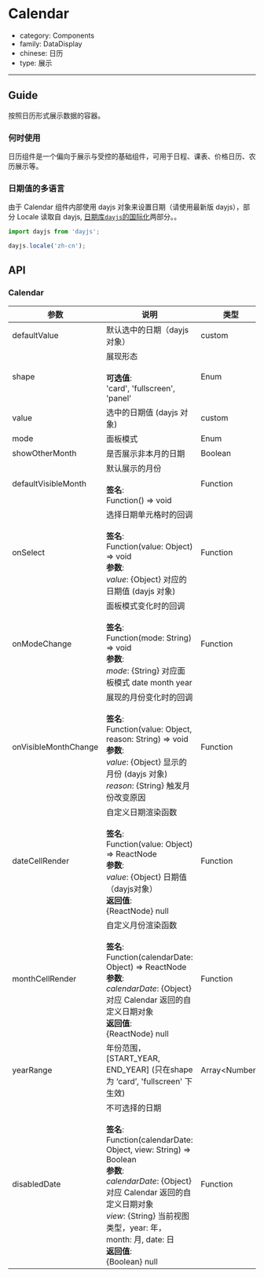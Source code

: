# Calendar

-   category: Components
-   family: DataDisplay
-   chinese: 日历
-   type: 展示

---

## Guide

按照日历形式展示数据的容器。

### 何时使用

日历组件是一个偏向于展示与受控的基础组件，可用于日程、课表、价格日历、农历展示等。

### 日期值的多语言

由于 Calendar 组件内部使用 dayjs 对象来设置日期（请使用最新版 dayjs），部分 Locale 读取自 dayjs, [日期库`dayjs`的国际化](https://dayjs.gitee.io/docs/zh-CN/i18n/i18n)两部分。。

```js
import dayjs from 'dayjs';

dayjs.locale('zh-cn');
```

## API

### Calendar

| 参数                   | 说明                                                                                                                                                                                                                                      | 类型               | 默认值                   |
| -------------------- | --------------------------------------------------------------------------------------------------------------------------------------------------------------------------------------------------------------------------------------- | ---------------- | --------------------- |
| defaultValue         | 默认选中的日期（dayjs 对象）                                                                                                                                                                                                                      | custom           | -                     |
| shape                | 展现形态<br><br>**可选值**:<br>'card', 'fullscreen', 'panel'                                                                                                                                                                                   | Enum             | 'fullscreen'          |
| value                | 选中的日期值 (dayjs 对象)                                                                                                                                                                                                                      | custom           | -                     |
| mode                 | 面板模式                                                                                                                                                                                                                                    | Enum             | -                     |
| showOtherMonth       | 是否展示非本月的日期                                                                                                                                                                                                                              | Boolean          | true                  |
| defaultVisibleMonth  | 默认展示的月份<br><br>**签名**:<br>Function() => void                                                                                                                                                                                            | Function         | -                     |
| onSelect             | 选择日期单元格时的回调<br><br>**签名**:<br>Function(value: Object) => void<br>**参数**:<br>_value_: {Object} 对应的日期值 (dayjs 对象)                                                                                                                        | Function         | func.noop             |
| onModeChange         | 面板模式变化时的回调<br><br>**签名**:<br>Function(mode: String) => void<br>**参数**:<br>_mode_: {String} 对应面板模式 date month year                                                                                                                       | Function         | func.noop             |
| onVisibleMonthChange | 展现的月份变化时的回调<br><br>**签名**:<br>Function(value: Object, reason: String) => void<br>**参数**:<br>_value_: {Object} 显示的月份 (dayjs 对象)<br>_reason_: {String} 触发月份改变原因                                                                          | Function         | func.noop             |
| dateCellRender       | 自定义日期渲染函数<br><br>**签名**:<br>Function(value: Object) => ReactNode<br>**参数**:<br>_value_: {Object} 日期值（dayjs对象）<br>**返回值**:<br>{ReactNode} null<br>                                                                                      | Function         | value => value.date() |
| monthCellRender      | 自定义月份渲染函数<br><br>**签名**:<br>Function(calendarDate: Object) => ReactNode<br>**参数**:<br>_calendarDate_: {Object} 对应 Calendar 返回的自定义日期对象<br>**返回值**:<br>{ReactNode} null<br>                                                               | Function         | -                     |
| yearRange            | 年份范围，[START_YEAR, END_YEAR] \(只在shape 为 ‘card’, 'fullscreen' 下生效)                                                                                                                                                                       | Array&lt;Number> | -                     |
| disabledDate         | 不可选择的日期<br><br>**签名**:<br>Function(calendarDate: Object, view: String) => Boolean<br>**参数**:<br>_calendarDate_: {Object} 对应 Calendar 返回的自定义日期对象<br>_view_: {String} 当前视图类型，year: 年， month: 月, date: 日<br>**返回值**:<br>{Boolean} null<br> | Function         | -                     |
